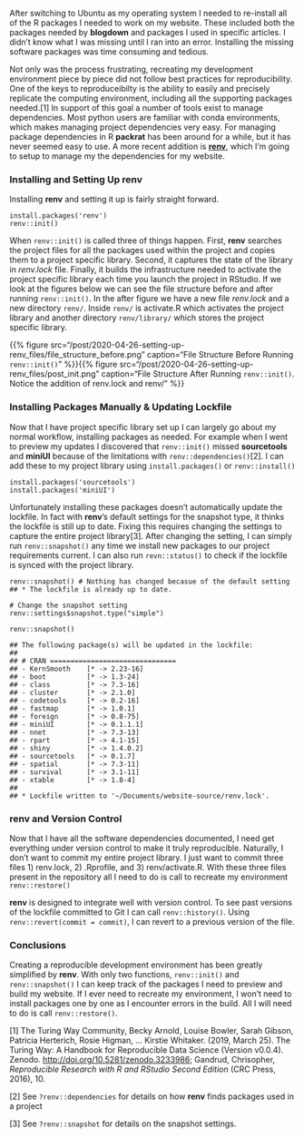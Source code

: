 After switching to Ubuntu as my operating system I needed to re-install
all of the R packages I needed to work on my website. These included
both the packages needed by **blogdown** and packages I used in specific
articles. I didn’t know what I was missing until I ran into an error.
Installing the missing software packages was time consuming and tedious.

Not only was the process frustrating, recreating my development
environment piece by piece did not follow best practices for
reproducibility. One of the keys to reproduceibilty is the ability to
easily and precisely replicate the computing environment, including all
the supporting packages needed.[1] In support of this goal a number of
tools exist to manage dependencies. Most python users are familiar with
conda environments, which makes managing project dependencies very easy.
For managing package dependencies in R **packrat** has been around for a
while, but it has never seemed easy to use. A more recent addition is
[**renv**](https://rstudio.github.io/renv/index.html), which I’m going
to setup to manage my the dependencies for my website.

### Installing and Setting Up renv

Installing **renv** and setting it up is fairly straight forward.

    install.packages('renv')
    renv::init()

When `renv::init()` is called three of things happen. First, **renv**
searches the project files for all the packages used within the project
and copies them to a project specific library. Second, it captures the
state of the library in *renv.lock* file. Finally, it builds the
infrastructure needed to activate the project specific library each time
you launch the project in RStudio. If we look at the figures below we
can see the file structure before and after running `renv::init()`. In
the after figure we have a new file *renv.lock* and a new directory
`renv/`. Inside `renv/` is activate.R which activates the project
library and another directory `renv/library/` which stores the project
specific library.

<!--html_preserve-->
{{% figure
src=“/post/2020-04-26-setting-up-renv\_files/file\_structure\_before.png” 
caption=“File Structure Before Running `renv::init()`”
%}}<!--/html_preserve--><!--html_preserve-->{{% figure
src=“/post/2020-04-26-setting-up-renv\_files/post\_init.png” 
caption=“File Structure After Running `renv::init()`. Notice the
addition of renv.lock and renv/” %}}<!--/html_preserve-->

### Installing Packages Manually & Updating Lockfile

Now that I have project specific library set up I can largely go about
my normal workflow, installing packages as needed. For example when I
went to preview my updates I discovered that `renv::init()` missed
**sourcetools** and **miniUI** because of the limitations with
`renv::dependencies()`[2]. I can add these to my project library using
`install.packages()` or `renv::install()`

    install.packages('sourcetools')
    install.packages('miniUI')

Unfortunately installing these packages doesn’t automatically update the
lockfile. In fact with **renv**’s default settings for the snapshot
type, it thinks the lockfile is still up to date. Fixing this requires
changing the settings to capture the entire project library[3]. After
changing the setting, I can simply run `renv::snapshot()` any time we
install new packages to our project requirements current. I can also run
`revn::status()` to check if the lockfile is synced with the project
library.

    renv::snapshot() # Nothing has changed becasue of the default setting
    ## * The lockfile is already up to date.

    # Change the snapshot setting
    renv::settings$snapshot.type("simple")

    renv::snapshot()

    ## The following package(s) will be updated in the lockfile:
    ## 
    ## # CRAN ===============================
    ## - KernSmooth    [* -> 2.23-16]
    ## - boot          [* -> 1.3-24]
    ## - class         [* -> 7.3-16]
    ## - cluster       [* -> 2.1.0]
    ## - codetools     [* -> 0.2-16]
    ## - fastmap       [* -> 1.0.1]
    ## - foreign       [* -> 0.8-75]
    ## - miniUI        [* -> 0.1.1.1]
    ## - nnet          [* -> 7.3-13]
    ## - rpart         [* -> 4.1-15]
    ## - shiny         [* -> 1.4.0.2]
    ## - sourcetools   [* -> 0.1.7]
    ## - spatial       [* -> 7.3-11]
    ## - survival      [* -> 3.1-11]
    ## - xtable        [* -> 1.8-4]
    ## 
    ## * Lockfile written to '~/Documents/website-source/renv.lock'.

### renv and Version Control

Now that I have all the software dependencies documented, I need get
everything under version control to make it truly reproducible.
Naturally, I don’t want to commit my entire project library. I just want
to commit three files 1) renv.lock, 2) .Rprofile, and 3)
renv/activate.R. With these three files present in the repository all I
need to do is call to recreate my environment `renv::restore()`

**renv** is designed to integrate well with version control. To see past
versions of the lockfile committed to Git I can call `renv::history()`.
Using `renv::revert(commit = commit)`, I can revert to a previous
version of the file.

### Conclusions

Creating a reproducible development environment has been greatly
simplified by **renv**. With only two functions, `renv::init()` and
`renv::snapshot()` I can keep track of the packages I need to preview
and build my website. If I ever need to recreate my environment, I won’t
need to install packages one by one as I encounter errors in the build.
All I will need to do is call `renv::restore()`.

[1] The Turing Way Community, Becky Arnold, Louise Bowler, Sarah Gibson,
Patricia Herterich, Rosie Higman, … Kirstie Whitaker. (2019, March 25).
The Turing Way: A Handbook for Reproducible Data Science (Version
v0.0.4). Zenodo.
<a href="http://doi.org/10.5281/zenodo.3233986" class="uri">http://doi.org/10.5281/zenodo.3233986</a>;
Gandrud, Chrisopher, *Reproducible Research with R and RStudio Second
Edition* (CRC Press, 2016), 10.

[2] See `?renv::dependencies` for details on how **renv** finds packages
used in a project

[3] See `?renv::snapshot` for details on the snapshot settings.
